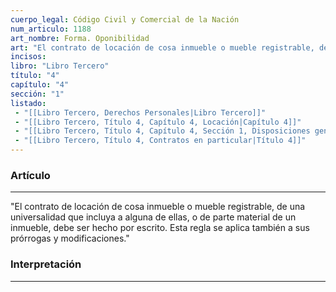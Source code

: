 ```yaml
---
cuerpo_legal: Código Civil y Comercial de la Nación
num_articulo: 1188
art_nombre: Forma. Oponibilidad
art: "El contrato de locación de cosa inmueble o mueble registrable, de una universalidad que incluya a alguna de ellas, o de parte material de un inmueble, debe ser hecho por escrito.  Esta regla se aplica también a sus prórrogas y modificaciones."
incisos: 
libro: "Libro Tercero"
título: "4"
capítulo: "4"
sección: "1"
listado:
 - "[[Libro Tercero, Derechos Personales|Libro Tercero]]"
 - "[[Libro Tercero, Título 4, Capítulo 4, Locación|Capítulo 4]]"
 - "[[Libro Tercero, Título 4, Capítulo 4, Sección 1, Disposiciones generales|Sección 1]]"
 - "[[Libro Tercero, Título 4, Contratos en particular|Título 4]]"
---
```

### Artículo
---
"El contrato de locación de cosa inmueble o mueble registrable, de una universalidad que incluya a alguna de ellas, o de parte material de un inmueble, debe ser hecho por escrito.  Esta regla se aplica también a sus prórrogas y modificaciones."


### Interpretación
---
